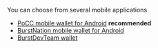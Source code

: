You can choose from several mobile applications

-   [PoCC mobile wallet for Android](https://play.google.com/store/apps/details?id=org.icewave.burstcoinwallet) **recommended**
-   [BurstNation mobile wallet for Android](https://play.google.com/store/apps/details?id=com.official.bnwallet)
-   [BurstDevTeam wallet](https://play.google.com/store/apps/details?id=burstcoin.com.burst)

